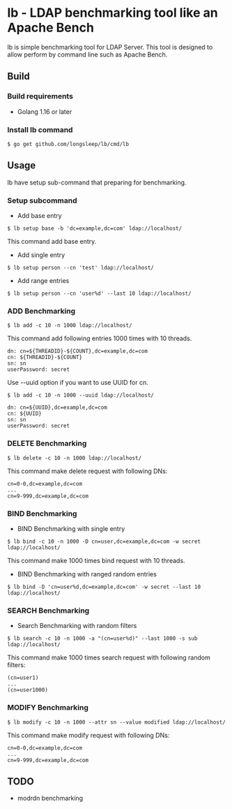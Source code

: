 lb - LDAP benchmarking tool like an Apache Bench
================================================

lb is simple benchmarking tool for LDAP Server.
This tool is designed to allow perform by command line such as Apache Bench.

## Build

### Build requirements

* Golang 1.16 or later

### Install lb command
~~~
$ go get github.com/longsleep/lb/cmd/lb
~~~

## Usage

lb have setup sub-command that preparing for benchmarking.

### Setup subcommand

* Add base entry
~~~
$ lb setup base -b 'dc=example,dc=com' ldap://localhost/
~~~
This command add base entry.

* Add single entry
~~~
$ lb setup person --cn 'test' ldap://localhost/
~~~

* Add range entries
~~~
$ lb setup person --cn 'user%d' --last 10 ldap://localhost/
~~~

### ADD Benchmarking

~~~
$ lb add -c 10 -n 1000 ldap://localhost/
~~~

This command add following entries 1000 times with 10 threads.

~~~
dn: cn=${THREADID}-${COUNT},dc=example,dc=com
cn: ${THREADID}-${COUNT}
sn: sn
userPassword: secret
~~~

Use --uuid option if you want to use UUID for cn.
~~~
$ lb add -c 10 -n 1000 --uuid ldap://localhost/
~~~

~~~
dn: cn=${UUID},dc=example,dc=com
cn: ${UUID}
sn: sn
userPassword: secret
~~~

### DELETE Benchmarking

~~~
$ lb delete -c 10 -n 1000 ldap://localhost/
~~~

This command make delete request with following DNs:

~~~
cn=0-0,dc=example,dc=com
...
cn=9-999,dc=example,dc=com
~~~

### BIND Benchmarking

* BIND Benchmarking with single entry

~~~
$ lb bind -c 10 -n 1000 -D cn=user,dc=example,dc=com -w secret ldap://localhost/
~~~
This command make 1000 times bind request with 10 threads.

* BIND Benchmarking with ranged random entries
~~~
$ lb bind -D 'cn=user%d,dc=example,dc=com' -w secret --last 10 ldap://localhost/
~~~

### SEARCH Benchmarking

* Search Benchmarking with random filters
~~~
$ lb search -c 10 -n 1000 -a "(cn=user%d)" --last 1000 -s sub ldap://localhost/
~~~
This command make 1000 times search request with following random filters:

~~~
(cn=user1)
...
(cn=user1000)
~~~

### MODIFY Benchmarking

~~~
$ lb modify -c 10 -n 1000 --attr sn --value modified ldap://localhost/
~~~

This command make modify request with following DNs:

~~~
cn=0-0,dc=example,dc=com
...
cn=9-999,dc=example,dc=com
~~~

## TODO
* modrdn benchmarking

